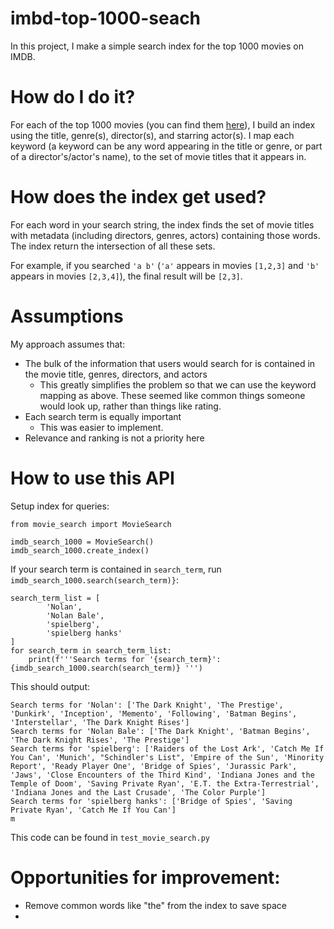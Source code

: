 # imbd-top-1000-seach
In this project, I make a simple search index for the top 1000 movies on IMDB.

# How do I do it? 
For each of the top 1000 movies (you can find them [here](https://www.imdb.com/search/title?groups=top_1000&sort=user_rating&page=1)), I build an index using the title, genre(s), director(s), and starring actor(s). I map each keyword (a keyword can be any word appearing in the title or genre, or part of a director's/actor's name), to the set of movie titles that it appears in.

# How does the index get used?
For each word in your search string, the index finds the set of movie titles with metadata (including directors, genres, actors) containing those words. The index return the intersection of all these sets. 

For example, if you searched `'a b'` (`'a'` appears in movies `[1,2,3]` and `'b'` appears in movies `[2,3,4]`), the final result will be `[2,3]`. 

# Assumptions
My approach assumes that:
* The bulk of the information that users would search for is contained in the movie title, genres, directors, and actors
    * This greatly simplifies the problem so that we can use the keyword mapping as above. These seemed like common things someone would look up, rather than things like rating. 
* Each search term is equally important 
    * This was easier to implement. 
* Relevance and ranking is not a priority here


# How to use this API

Setup index for queries:
```
from movie_search import MovieSearch

imdb_search_1000 = MovieSearch()
imdb_search_1000.create_index()
```

If your search term is contained in `search_term`, run `imdb_search_1000.search(search_term)}`:
```
search_term_list = [
        'Nolan',
        'Nolan Bale',
        'spielberg',
        'spielberg hanks'
]
for search_term in search_term_list:
    print(f'''Search terms for '{search_term}': {imdb_search_1000.search(search_term)} ''')
```

This should output:
```
Search terms for 'Nolan': ['The Dark Knight', 'The Prestige', 'Dunkirk', 'Inception', 'Memento', 'Following', 'Batman Begins', 'Interstellar', 'The Dark Knight Rises']
Search terms for 'Nolan Bale': ['The Dark Knight', 'Batman Begins', 'The Dark Knight Rises', 'The Prestige']
Search terms for 'spielberg': ['Raiders of the Lost Ark', 'Catch Me If You Can', 'Munich', "Schindler's List", 'Empire of the Sun', 'Minority Report', 'Ready Player One', 'Bridge of Spies', 'Jurassic Park', 'Jaws', 'Close Encounters of the Third Kind', 'Indiana Jones and the Temple of Doom', 'Saving Private Ryan', 'E.T. the Extra-Terrestrial', 'Indiana Jones and the Last Crusade', 'The Color Purple']
Search terms for 'spielberg hanks': ['Bridge of Spies', 'Saving Private Ryan', 'Catch Me If You Can']
m
```

This code can be found in `test_movie_search.py`

# Opportunities for improvement:
* Remove common words like "the" from the index to save space
*

